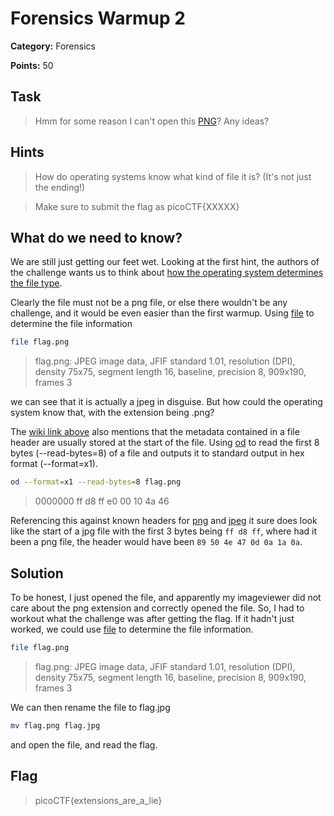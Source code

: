 # Forensics Warmup 2

**Category:** Forensics

**Points:** 50

## Task
> Hmm for some reason I can't open this [PNG](Files/flag.png)? Any ideas? 

## Hints

> How do operating systems know what kind of file it is? (It's not just the ending!)

> Make sure to submit the flag as picoCTF{XXXXX}

## What do we need to know?

We are still just getting our feet wet. Looking at the first hint, the authors of the challenge wants us to think about [how the operating system determines the file type](https://en.wikipedia.org/wiki/File_format#Identifying_file_type).

Clearly the file must not be a png file, or else there wouldn't be any challenge, and it would be even easier than the first warmup. Using [file](https://linux.die.net/man/1/file) to determine the file information

```bash
file flag.png
```
> flag.png: JPEG image data, JFIF standard 1.01, resolution (DPI), density 75x75, segment length 16, baseline, precision 8, 909x190, frames 3

we can see that it is actually a jpeg in disguise. But how could the operating system know that, with the extension being .png?  

The [wiki link above](https://en.wikipedia.org/wiki/File_format#Identifying_file_type) also mentions that the metadata contained in a file header are usually stored at the start of the file.
Using [od](https://linux.die.net/man/1/od) to read the first 8 bytes (--read-bytes=8) of a file and outputs it to standard output in hex format (--format=x1).

```bash
od --format=x1 --read-bytes=8 flag.png
```
> 0000000 ff d8 ff e0 00 10 4a 46

Referencing this against known headers for [png](https://en.wikipedia.org/wiki/Portable_Network_Graphics#File_header) and [jpeg](https://en.wikipedia.org/wiki/JPEG#Syntax_and_structure) it sure does look like the start of a jpg file with the first 3 bytes being `ff d8 ff`, where had it been a png file, the header would have been `89 50 4e 47 0d 0a 1a 0a`. 

## Solution

To be honest, I just opened the file, and apparently my imageviewer did not care about the png extension and correctly opened the file. So, I had to workout what the challenge was after getting the flag.
If it hadn't just worked, we could use [file](https://linux.die.net/man/1/file) to determine the file information. 

```bash
file flag.png
```
> flag.png: JPEG image data, JFIF standard 1.01, resolution (DPI), density 75x75, segment length 16, baseline, precision 8, 909x190, frames 3

We can then rename the file to flag.jpg

```bash
mv flag.png flag.jpg
```

and open the file, and read the flag.

## Flag

> picoCTF{extensions_are_a_lie}